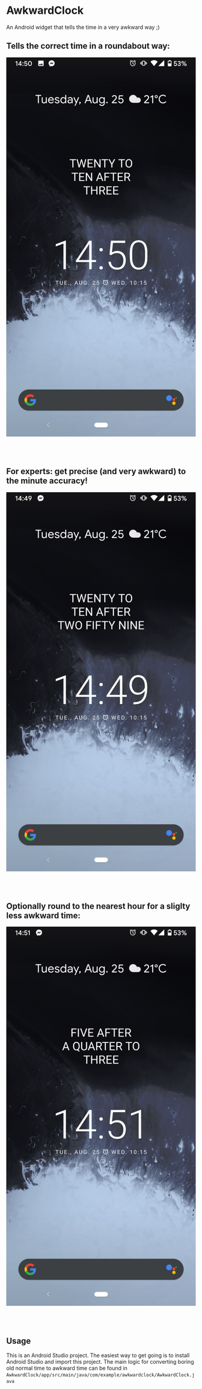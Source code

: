 # AwkwardClock
An Android widget that tells the time in a very awkward way ;) 

## Tells the correct time in a roundabout way:
![exacttime_1](/Screenshots/exacttime_1.png)

<br/><br/>

## For experts: get precise (and very awkward) to the minute accuracy! 
![excattime_0](/Screenshots/exacttime_0.png)

<br/><br/>

## Optionally round to the nearest hour for a sliglty less awkward time:
![rounded_time](/Screenshots/roundedtime.png)

<br/><br/>

## Usage

This is an Android Studio project. The easiest way to get going is to install Android Studio and import this project.
The main logic for converting boring old normal time to awkward time can be found in `AwkwardClock/app/src/main/java/com/example/awkwardclock/AwkwardClock.java`
